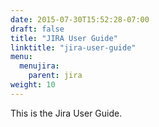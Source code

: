 ```yaml
---
date: 2015-07-30T15:52:28-07:00
draft: false
title: "JIRA User Guide"
linktitle: "jira-user-guide"
menu:
  menujira:
    parent: jira
weight: 10
---
```


This is the Jira User Guide.
